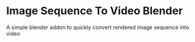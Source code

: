 # Image Sequence To Video Blender
A simple blender addon to quickly convert rendered image sequence into video
